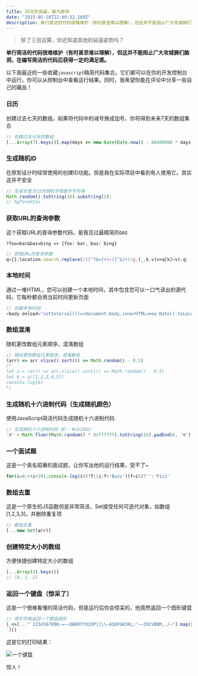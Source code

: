 ```yaml
---
title: JS无形装逼，最为致命
date: "2015-05-28T22:40:32.169Z"
description: 单行简洁的代码很难维护（有时甚至难以理解），但这并不能阻止广大攻城狮们脑洞，在编写简洁的代码后获得一定的满足感。
---
```

> 除了三目运算，你还知道其他的装逼姿势吗？

**单行简洁的代码很难维护（有时甚至难以理解），但这并不能阻止广大攻城狮们脑洞，在编写简洁的代码后获得一定的满足感。**

以下我最近的一些收藏`javascript`精简代码集合。它们都可以在你的开发控制台中运行，你可以从控制台中查看运行结果。同时，我希望你能在评论中分享一些自己的藏品！

### 日历
创建过去七天的数组，如果将代码中的减号换成加号，你将得到未来7天的数组集合
``` js
// 创建过去七天的数组
[...Array(7).keys()].map(days => new Date(Date.now() - 86400000 * days));
```
### 生成随机ID
在原型设计时经常使用的创建ID功能。但是我在实际项目中看到有人使用它。其实这并不安全
``` js
// 生成长度为11的随机字母数字字符串
Math.random().toString(36).substring(2);
// hg7znok52x
```
### 获取URL的查询参数
这个获取URL的查询参数代码，是我见过最精简的`QAQ`

`?foo=bar&baz=bing => {foo: bar, baz: bing}`
``` js
// 获取URL的查询参数
q={};location.search.replace(/([^?&=]+)=([^&]+)/g,(_,k,v)=>q[k]=v);q;
```
### 本地时间
通过一堆HTML，您可以创建一个本地时间，其中包含您可以一口气读出的源代码，它每秒都会用当前时间更新页面
``` js
// 创建本地时间
<body onload="setInterval(()=>document.body.innerHTML=new Date().toLocaleString().slice(10,19))"></body>
```
### 数组混淆
随机更改数组元素顺序，混淆数组
``` js
// 随机更改数组元素顺序，混淆数组
(arr) => arr.slice().sort(() => Math.random() - 0.5)
/* 
let a = (arr) => arr.slice().sort(() => Math.random() - 0.5)
let b = a([1,2,3,4,5])
console.log(b)
*/
```
### 生成随机十六进制代码（生成随机颜色）
使用JavaScript简洁代码生成随机十六进制代码
``` js
// 生成随机十六进制代码 如：'#c618b2'
'#' + Math.floor(Math.random() * 0xffffff).toString(16).padEnd(6, '0');
```
### 一个面试题
这是一个臭名昭著的面试题，让你写出他的运行结果，受不了~
``` js
for(i=0;++i<101;console.log(i%5?f||i:f+'Buzz'))f=i%3?'':'Fizz'
```
### 数组去重
这是一个原生的JS函数但是非常简洁，Set接受任何可迭代对象，如数组[1,2,3,3]，并删除重复项
``` js
// 数组去重
[...new Set(arr)]
```
### 创建特定大小的数组
方便快捷创建特定大小的数组
``` js
[...Array(3).keys()]
// [0, 1, 2]
```
### 返回一个键盘（惊呆了）
这是一个很难看懂的简洁代码，但是运行后你会惊呆的，他竟然返回一个图形键盘
``` js
// 用字符串返回一个键盘图形
(_=>[..."`1234567890-=~~QWERTYUIOP[]\\~ASDFGHJKL;'~~ZXCVBNM,./~"].map(x=>(o+=`/${b='_'.repeat(w=x<y?2:' 667699'[x=["BS","TAB","CAPS","ENTER"][p++]||'SHIFT',p])}\\|`,m+=y+(x+'    ').slice(0,w)+y+y,n+=y+b+y+y,l+=' __'+b)[73]&&(k.push(l,m,n,o),l='',m=n=o=y),m=n=o=y='|',p=l=k=[])&&k.join`
`)()
```

这是它的打印结果： 

![一个键盘](https://api.vips.im/juejin/2019/4/28/16a633464379dcf6?w=534&h=253&f=png&s=10476) 

惊人！